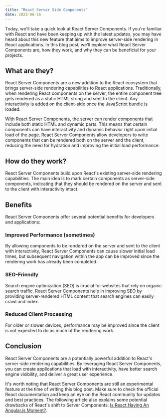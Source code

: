 ```yaml
---
title: "React Server Side Components"
date: 2023-06-16
---
```


Today, we'll take a quick look at React Server Components. If you're familiar with React and have been keeping up with the latest updates, you may have heard about this new feature that aims to improve server-side rendering in React applications. In this blog post, we'll explore what React Server Components are, how they work, and why they can be beneficial for your projects.

## What are they?

React Server Components are a new addition to the React ecosystem that brings server-side rendering capabilities to React applications. Traditionally, when rendering React components on the server, the entire component tree gets rendered as a static HTML string and sent to the client. Any interactivity is added on the client-side once the JavaScript bundle is loaded.

With React Server Components, the server can render components that include both static HTML and dynamic parts. This means that certain components can have interactivity and dynamic behavior right upon initial load of the page. React Server Components allow developers to write components that can be rendered both on the server and the client, reducing the need for hydration and improving the initial load performance.

## How do they work?

React Server Components build upon React's existing server-side rendering capabilities. The main idea is to mark certain components as server-side components, indicating that they should be rendered on the server and sent to the client with interactivity intact.

## Benefits

React Server Components offer several potential benefits for developers and applications:

### Improved Performance (sometimes)

By allowing components to be rendered on the server and sent to the client with interactivity, React Server Components can cause slower initial load times, but subsequent navigation within the app can be improved since the rendering work has already been completed.

### SEO-Friendly

Search engine optimization (SEO) is crucial for websites that rely on organic search traffic. React Server Components help in improving SEO by providing server-rendered HTML content that search engines can easily crawl and index.

### Reduced Client Processing

For older or slower devices, performance may be improved since the client is not expected to do as much of the rendering work.

## Conclusion

React Server Components are a potentially powerful addition to React's server-side rendering capabilities. By leveraging React Server Components, you can create applications that load with interactivity, have better search engine visibility, and deliver a great user experience.

It's worth noting that React Server Components are still an experimental feature at the time of writing this blog post. Make sure to check the official React documentation and keep an eye on the React community for updates and best practices. The following article also explains some potential drawbacks of React's shift to Server Components: [Is React Having An Angular.js Moment?]([https://bartwullems.blogspot.com/2023/05/net-7serialize-private-fields-and.html?utm_source=csharpdigest&utm_medium&utm_campaign=1654](https://marmelab.com/blog/2023/06/05/react-angularjs-moment.html?utm_source=reactdigest&utm_medium&utm_campaign=1659)https://marmelab.com/blog/2023/06/05/react-angularjs-moment.html?utm_source=reactdigest&utm_medium&utm_campaign=1659). 
